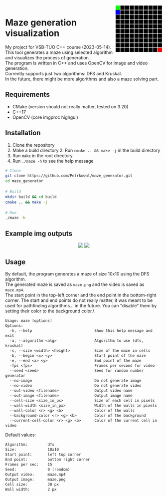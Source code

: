 <img width="30%" src="assets/maze.gif" align="right" alt="Icon">

# Maze generation visualization


My project for VSB-TUO C++ course (2023-05-14).\
This tool generates a maze using selected algorithm and visualizes the process of generation.\
The program is  written in C++ and uses OpenCV for image and video generation.\
Currently supports just two algorithms: DFS and Kruskal.\
In the future, there might be more algorithms and also a maze solving part.

## Requirements

- CMake (version should not really matter, tested on 3.20)
- C++17
- OpenCV (core imgproc highgui)

## Installation

1. Clone the repository
2. Make a build directory
   2. Run `cmake .. && make -j` in the build directory
3. Run `make` in the root directory
4. Run `./maze -h` to see the help message
```bash
# Clone
git clone https://github.com/Petrkowal/maze_generator.git
cd maze_generator

# Build
mkdir build && cd build
cmake .. && make -j

# Run
./maze -h
```

## Example img outputs

<p align="center">
<image width="48%" src="assets/maze.png"/>
<image width="48%" src="assets/maze_30.png"/>
</p>

## Usage

By default, the program generates a maze of size 10x10 using the DFS algorithm.\
The generated maze is saved as `maze.png` and the video is saved as `maze.mp4`.\
The start point in the top-left corner and the end point in the bottom-right corner. The start and end points do not really matter, it was meant to be used for pathfinding algorithms... in the future. You can "disable" them by setting their color to the background color.\



```
Usage: maze [options]
Options:
  -h, --help                            Show this help message and exit
  -a, --algorithm <alg>                 Algorithm to use (dfs, kruskal)
  -s, --size <width> <height>           Size of the maze in cells
  -b, --begin <x> <y>                   Start point of the maze
  -e, --end <x> <y>                     End point of the maze
  -fps <fps>                            Frames per second for video
  --seed <seed>                         Seed for random number generator
  --no-image                            Do not generate image
  --no-video                            Do not generate video
  --out-video <filename>                Output video name
  --out-image <filename>                Output image name
  --cell-size <size_in_px>              Size of each cell in pixels
  --wall-width <size_in_px>             Width of the walls in pixels
  --wall-color <r> <g> <b>              Color of the walls
  --background-color <r> <g> <b>        Color of the background
  --current-cell-color <r> <g> <b>      Color of the current cell in video
```

Default values:
```
Algorithm:         dfs
Size:              10x10
Start point:       left top corner
End point:         bottom right corner
Frames per sec:    15
Seed:              0 (random)
Output video:      maze.mp4
Output image:      maze.png
Cell size:         30 px
Wall width:        2 px
```